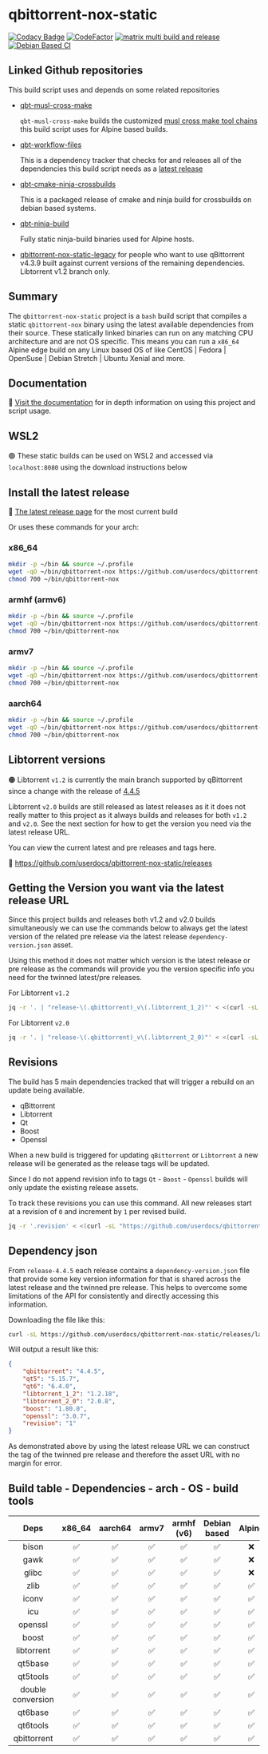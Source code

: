 # qbittorrent-nox-static

[![Codacy Badge](https://api.codacy.com/project/badge/Grade/9817ad80d35c480aa9842b53001d55b0)](https://app.codacy.com/gh/userdocs/qbittorrent-nox-static?utm_source=github.com&utm_medium=referral&utm_content=userdocs/qbittorrent-nox-static&utm_campaign=Badge_Grade)
[![CodeFactor](https://www.codefactor.io/repository/github/userdocs/qbittorrent-nox-static/badge)](https://www.codefactor.io/repository/github/userdocs/qbittorrent-nox-static)
[![matrix multi build and release](https://github.com/userdocs/qbittorrent-nox-static/actions/workflows/matrix_multi_build_and_release_qbt_workflow_files.yml/badge.svg)](https://github.com/userdocs/qbittorrent-nox-static/actions/workflows/matrix_multi_build_and_release.yml)
[![Debian Based CI](https://github.com/userdocs/qbittorrent-nox-static/actions/workflows/debian_based_CI.yml/badge.svg)](https://github.com/userdocs/qbittorrent-nox-static/actions/workflows/debian_based_CI.yml)

## Linked Github repositories

This build script uses and depends on some related repositories

-   [qbt-musl-cross-make](https://github.com/userdocs/qbt-musl-cross-make)

    `qbt-musl-cross-make` builds the customized [musl cross make tool chains](https://git.zv.io/toolchains/musl-cross-make) this build script uses for Alpine based builds.

-   [qbt-workflow-files](https://github.com/userdocs/qbt-workflow-files)

    This is a dependency tracker that checks for and releases all of the dependencies this build script needs as a [latest release](https://github.com/userdocs/qbt-workflow-files/releases/latest)

-   [qbt-cmake-ninja-crossbuilds](https://github.com/userdocs/qbt-cmake-ninja-crossbuilds)

    This is a packaged release of cmake and ninja build for crossbuilds on debian based systems.

-   [qbt-ninja-build](https://github.com/userdocs/qbt-ninja-build)

    Fully static ninja-build binaries used for Alpine hosts.

-   [qbittorrent-nox-static-legacy](https://github.com/userdocs/qbittorrent-nox-static-legacy) for people who want to use qBittorrent v4.3.9 built against current versions of the remaining dependencies. Libtorrent v1.2 branch only.

## Summary

The `qbittorrent-nox-static` project is a `bash` build script that compiles a static `qbittorrent-nox` binary using the latest available dependencies from their source. These statically linked binaries can run on any matching CPU architecture and are not OS specific. This means you can run a `x86_64` Alpine edge build on any Linux based OS of like CentOS | Fedora | OpenSuse | Debian Stretch | Ubuntu Xenial and more.

## Documentation

🔵 [Visit the documentation](https://userdocs.github.io/qbittorrent-nox-static/#/README) for in depth information on using this project and script usage.

## WSL2

🟢 These static builds can be used on WSL2 and accessed via `localhost:8080` using the download instructions below

## Install the latest release

🔵 [The latest release page](https://github.com/userdocs/qbittorrent-nox-static/releases/latest) for the most current build

Or uses these commands for your arch:

### x86_64

```bash
mkdir -p ~/bin && source ~/.profile
wget -qO ~/bin/qbittorrent-nox https://github.com/userdocs/qbittorrent-nox-static/releases/latest/download/x86_64-qbittorrent-nox
chmod 700 ~/bin/qbittorrent-nox
```

### armhf (armv6)

```bash
mkdir -p ~/bin && source ~/.profile
wget -qO ~/bin/qbittorrent-nox https://github.com/userdocs/qbittorrent-nox-static/releases/latest/download/armhf-qbittorrent-nox
chmod 700 ~/bin/qbittorrent-nox
```

### armv7

```bash
mkdir -p ~/bin && source ~/.profile
wget -qO ~/bin/qbittorrent-nox https://github.com/userdocs/qbittorrent-nox-static/releases/latest/download/armv7-qbittorrent-nox
chmod 700 ~/bin/qbittorrent-nox
```

### aarch64

```bash
mkdir -p ~/bin && source ~/.profile
wget -qO ~/bin/qbittorrent-nox https://github.com/userdocs/qbittorrent-nox-static/releases/latest/download/aarch64-qbittorrent-nox
chmod 700 ~/bin/qbittorrent-nox
```

## Libtorrent versions

🟠 Libtorrent `v1.2` is currently the main branch supported by qBittorrent since a change with the release of [4.4.5](https://www.qbittorrent.org/news.php)

Libtorrent `v2.0` builds are still released as latest releases as it it does not really matter to this project as it always builds and releases for both `v1.2` and `v2.0`. See the next section for how to get the version you need via the latest release URL.

You can view the current latest and pre releases and tags here.

🔵 <https://github.com/userdocs/qbittorrent-nox-static/releases>

## Getting the Version you want via the latest release URL

Since this project builds and releases both v1.2 and v2.0 builds simultaneously we can use the commands below to always get the latest version of the related pre release via the latest release `dependency-version.json` asset.

Using this method it does not matter which version is the latest release or pre release as the commands will provide you the version specific info you need for the twinned latest/pre releases.

For Libtorrent `v1.2`

```bash
jq -r '. | "release-\(.qbittorrent)_v\(.libtorrent_1_2)"' < <(curl -sL https://github.com/userdocs/qbittorrent-nox-static/releases/latest/download/dependency-version.json)
```

For Libtorrent `v2.0`

```bash
jq -r '. | "release-\(.qbittorrent)_v\(.libtorrent_2_0)"' < <(curl -sL https://github.com/userdocs/qbittorrent-nox-static/releases/latest/download/dependency-version.json)
```

## Revisions

The build has 5 main dependencies tracked that will trigger a rebuild on an update being available.

-   qBittorrent
-   Libtorrent
-   Qt
-   Boost
-   Openssl

When a new build is triggered for updating `qBittorrent` or `Libtorrent` a new release will be generated as the release tags will be updated.

Since I do not append revision info to tags `Qt` - `Boost` - `Openssl` builds will only update the existing release assets.

To track these revisions you can use this command. All new releases start at a revision of `0` and increment by `1` per revised build.

```bash
jq -r '.revision' < <(curl -sL "https://github.com/userdocs/qbittorrent-nox-static/releases/latest/download/dependency-version.json")
```

## Dependency json

From `release-4.4.5` each release contains a `dependency-version.json` file that provide some key version information for that is shared across the latest release and the twinned pre release. This helps to overcome some limitations of the API for consistently and directly accessing this information.

Downloading the file like this:

```bash
curl -sL https://github.com/userdocs/qbittorrent-nox-static/releases/latest/download/dependency-version.json
```

Will output a result like this:

```json
{
	"qbittorrent": "4.4.5",
	"qt5": "5.15.7",
	"qt6": "6.4.0",
	"libtorrent_1_2": "1.2.18",
	"libtorrent_2_0": "2.0.8",
	"boost": "1.80.0",
	"openssl": "3.0.7",
	"revision": "1"
}
```

As demonstrated above by using the latest release URL we can construct the tag of the twinned pre release and therefore the asset URL with no margin for error.

## Build table - Dependencies - arch - OS - build tools

|       Deps        | x86_64 | aarch64 | armv7 | armhf (v6) | Debian based | Alpine | make  | cmake |  b2   | qmake |
| :---------------: | :----: | :-----: | :---: | :--------: | :----------: | :----: | :---: | :---: | :---: | :---: |
|       bison       |   ✅    |    ✅    |   ✅   |     ✅      |      ✅       |   ❌    |   ✅   |   ❌   |   ❌   |   ❌   |
|       gawk        |   ✅    |    ✅    |   ✅   |     ✅      |      ✅       |   ❌    |   ✅   |   ❌   |   ❌   |   ❌   |
|       glibc       |   ✅    |    ✅    |   ✅   |     ✅      |      ✅       |   ❌    |   ✅   |   ❌   |   ❌   |   ❌   |
|       zlib        |   ✅    |    ✅    |   ✅   |     ✅      |      ✅       |   ✅    |   ✅   |   ❌   |   ❌   |   ❌   |
|       iconv       |   ✅    |    ✅    |   ✅   |     ✅      |      ✅       |   ✅    |   ✅   |   ❌   |   ❌   |   ❌   |
|        icu        |   ✅    |    ✅    |   ✅   |     ✅      |      ✅       |   ✅    |   ✅   |   ❌   |   ❌   |   ❌   |
|      openssl      |   ✅    |    ✅    |   ✅   |     ✅      |      ✅       |   ✅    |   ✅   |   ❌   |   ❌   |   ❌   |
|       boost       |   ✅    |    ✅    |   ✅   |     ✅      |      ✅       |   ✅    |   ✅   |   ❌   |   ✅   |   ❌   |
|    libtorrent     |   ✅    |    ✅    |   ✅   |     ✅      |      ✅       |   ✅    |   ✅   |   ✅   |   ✅   |   ❌   |
|      qt5base      |   ✅    |    ✅    |   ✅   |     ✅      |      ✅       |   ✅    |   ❌   |   ❌   |   ❌   |   ✅   |
|     qt5tools      |   ✅    |    ✅    |   ✅   |     ✅      |      ✅       |   ✅    |   ❌   |   ❌   |   ❌   |   ✅   |
| double conversion |   ✅    |    ✅    |   ✅   |     ✅      |      ✅       |   ✅    |   ❌   |   ✅   |   ❌   |   ❌   |
|      qt6base      |   ✅    |    ✅    |   ✅   |     ✅      |      ✅       |   ✅    |   ❌   |   ✅   |   ❌   |   ❌   |
|     qt6tools      |   ✅    |    ✅    |   ✅   |     ✅      |      ✅       |   ✅    |   ❌   |   ✅   |   ❌   |   ❌   |
|    qbittorrent    |   ✅    |    ✅    |   ✅   |     ✅      |      ✅       |   ✅    |   ❌   |   ✅   |   ❌   |   ✅   |
